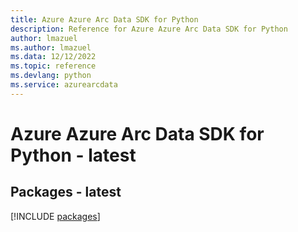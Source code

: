 ```yaml
---
title: Azure Azure Arc Data SDK for Python
description: Reference for Azure Azure Arc Data SDK for Python
author: lmazuel
ms.author: lmazuel
ms.data: 12/12/2022
ms.topic: reference
ms.devlang: python
ms.service: azurearcdata
---
```

# Azure Azure Arc Data SDK for Python - latest
## Packages - latest
[!INCLUDE [packages](azure-arc-data-index.md)]